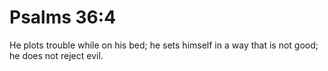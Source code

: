 # Psalms 36:4

He plots trouble while on his bed; he sets himself in a way that is not good; he does not reject evil.
